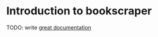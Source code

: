 # Introduction to bookscraper

TODO: write [great documentation](http://jacobian.org/writing/what-to-write/)

